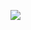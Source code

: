 <a href="https://www.notion.so/5b63196021db426280316ec565f8b23f?v=ef57834b95a64357b5d5eb90fffe3627" target="_blank"><img src="https://img.shields.io/badge/뱃지레이블-배경색?style=뱃지모양&logo=로고&logoColor=로고색상"/></a>
